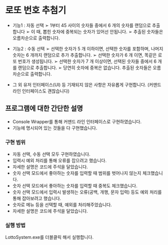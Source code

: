 # 로또 번호 추첨기
* 기능1 : 자동 선택
  ➢ 1부터 45 사이의 숫자들 중에서 6 개의 숫자를 랜덤으로 추출합니다
  ➢ 이 때, 뽑힌 숫자에 중복되는 숫자가 있어선 안됩니다.
  ➢ 추출된 숫자들은 오름차순으로 출력합니다.
* 기능2 : 수동 선택
  ➢ 선택한 숫자가 5 개 이하이면, 선택한 숫자를 포함하며, 나머지 숫자는 6
  개까지 랜덤으로 추가 추출합니다.
  ➢ 선택한 숫자가 6 개 이면, 똑같은 로또 번호가 생성됩니다.
  ➢ 선택한 숫자가 7 개 이상이면, 선택된 숫자들 중에서 6 개를 랜덤으로
  추출합니다.
  ➢ 당연히 숫자에 중복은 없습니다. 추출된 숫자들은 오름차순으로
  출력합니다.

* 그 외 유저 인터페이스(UI) 등 기재되지 않은 사항은 자유롭게 구현합니다. (커맨드
  라인 인터페이스도 괜찮습니다)


## 프로그램에 대한 간단한 설명

* Console Wrapper를 통해 커맨드 라인 인터페이스로 구현하였습니다.
* 기능에 명시되어 있는 것들을 다 구현했습니다.


### 구현 범위
* 자동 선택, 수동 선택 모두 구현하였습니다.
* 입력시 예외 처리를 통해 오류를 잡으려고 했습니다.
* 자세한 설명은 코드에 주석을 달았습니다.
* 숫자 선택 모드에서 좋아하는 숫자를 입력할 때 범위를 벗어나지 않는지 체크했습니다.
* 숫자 선택 모드에서 좋아하는 숫자를 입력할 때 중복도 체크했습니다.
* 숫자 선택 모드에서 입력시 발생하는 오류(공백, 개행, 문자 입력) 등도 예외 처리를 통해 잡아보려고 했습니다.
* 숫자로 메뉴 등을 선택할 때, 예외를 처리해주었습니다.
* 자세한 설명은 코드에 주석을 달았습니다.


### 실행 방법
  LottoSystem.exe를 더블클릭 해서 실행합니다.
